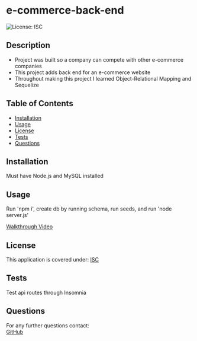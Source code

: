 # e-commerce-back-end
![License: ISC](https://img.shields.io/badge/License-ISC-brightgreen.svg)

## Description
* Project was built so a company can compete with other e-commerce companies
* This project adds back end for an e-commerce website
* Throughout making this project I learned Object-Relational Mapping and Sequelize

## Table of Contents
* [Installation](#installation)
* [Usage](#usage)
* [License](#license)
* [Tests](#tests)
* [Questions](#questions)

## Installation
Must have Node.js and MySQL installed 

## Usage
Run 'npm i', create db by running schema, run seeds, and run 'node server.js'

[Walkthrough Video](https://drive.google.com/file/d/1pCpKYsrKPwjSbQM_O8-bPITBgkZPwhh-/view)




## License
This application is covered under:
[ISC](https://choosealicense.com/licenses/isc/)



## Tests
Test api routes through Insomnia 

## Questions

For any further questions contact:  
[GitHub](https://github.com/BrianPizz)  
